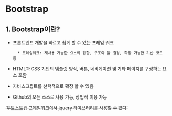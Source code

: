 # Bootstrap

## 1. Bootstrap이란?

* 프론트엔드 개발을 빠르고 쉽게 할 수 있는 프레임 워크
        
        * 프레임워크: 재사용 가능한 요소의 집합, 구조와 틀 결정, 확장 가능한 기반 코드 등
        
* HTML과 CSS 기반의 템플릿 양식, 버튼, 네비게이션 및 기타 페이지를 구성하는 요소 포함

* 자바스크립트를 선택적으로 확장 할 수 있음

* Github의 오픈 소스로 사용 가능, 상업적 이용 가능

~~'부트스트랩 프레임워크에서 jquery 라이브러리를 사용할 수 있다'~~
